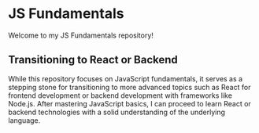 # JS Fundamentals

Welcome to my JS Fundamentals repository! 

## Transitioning to React or Backend

While this repository focuses on JavaScript fundamentals, it serves as a stepping stone for transitioning to more advanced topics such as React for frontend development or backend development with frameworks like Node.js. After mastering JavaScript basics, I can proceed to learn React or backend technologies with a solid understanding of the underlying language.

